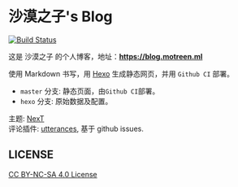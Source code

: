 # 沙漠之子's Blog

[![Build Status](https://github.com/maboloshi/Blog/workflows/Hexo%20CICD/badge.svg)](https://github.com/maboloshi/Blog/actions?query=workflow%3A%22Hexo+CICD%22)

这是 沙漠之子 的个人博客，地址：**<https://blog.motreen.ml>**

使用 Markdown 书写，用 [Hexo](https://hexo.io/) 生成静态网页，并用 `Github CI` 部署。

- `master` 分支: 静态页面，由`Github CI`部署。
- `hexo` 分支: 原始数据及配置。

主题: [NexT](https://github.com/theme-next/hexo-theme-next)   
评论插件: [utterances](https://utteranc.es), 基于 github issues.

## LICENSE
[CC BY-NC-SA 4.0 License](https://creativecommons.org/licenses/by-nc-sa/4.0/)
